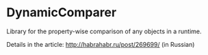 # DynamicComparer
Library for the property-wise comparison of any objects in a runtime.

Details in the article: http://habrahabr.ru/post/269699/ (in Russian)
